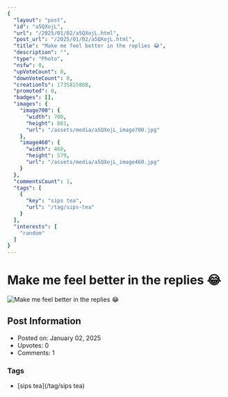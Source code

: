 ```yaml
---
{
  "layout": "post",
  "id": "a5QXojL",
  "url": "/2025/01/02/a5QXojL.html",
  "post_url": "/2025/01/02/a5QXojL.html",
  "title": "Make me feel better in the replies 😂",
  "description": "",
  "type": "Photo",
  "nsfw": 0,
  "upVoteCount": 0,
  "downVoteCount": 0,
  "creationTs": 1735815868,
  "promoted": 0,
  "badges": [],
  "images": {
    "image700": {
      "width": 700,
      "height": 881,
      "url": "/assets/media/a5QXojL_image700.jpg"
    },
    "image460": {
      "width": 460,
      "height": 579,
      "url": "/assets/media/a5QXojL_image460.jpg"
    }
  },
  "commentsCount": 1,
  "tags": [
    {
      "key": "sips tea",
      "url": "/tag/sips-tea"
    }
  ],
  "interests": [
    "random"
  ]
}
---
```


# Make me feel better in the replies 😂

![Make me feel better in the replies 😂](/assets/media/a5QXojL_image700.jpg)

## Post Information

- Posted on: January 02, 2025
- Upvotes: 0
- Comments: 1

### Tags

- [sips tea](/tag/sips tea)
